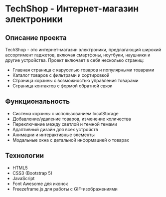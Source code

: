 # TechShop - Интернет-магазин электроники

## Описание проекта
TechShop - это интернет-магазин электроники, предлагающий широкий ассортимент гаджетов, включая смартфоны, ноутбуки, наушники и другие устройства. Проект включает в себя несколько страниц:
- Главная страница с каруселью товаров и популярными товарами
- Каталог товаров с фильтрами и сортировкой
- Страница корзины с возможностью управления товарами
- Страница контактов с формой обратной связи

## Функциональность
- Система корзины с использованием localStorage
- Добавление/удаление товаров, изменение количества
- Переключение между светлой и темной темами
- Адаптивный дизайн для всех устройств
- Анимации и интерактивные элементы
- Модальные окна с детальной информацией о товарах

## Технологии
- HTML5
- CSS3 (Bootstrap 5)
- JavaScript
- Font Awesome для иконок
- Freezeframe.js для работы с GIF-изображениями
